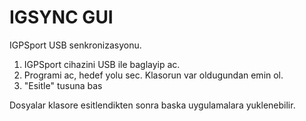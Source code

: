 # IGSYNC GUI
 IGPSport USB senkronizasyonu.

 1. IGPSport cihazini USB ile baglayip ac.
 2. Programi ac, hedef yolu sec. Klasorun var oldugundan emin ol.
 3. "Esitle" tusuna bas

Dosyalar klasore esitlendikten sonra baska uygulamalara yuklenebilir.
